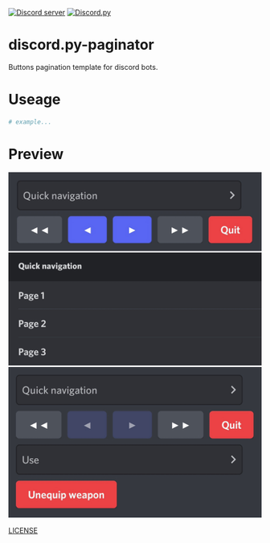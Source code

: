 [![Discord server](https://discord.com/api/guilds/843994109366501376/embed.png)](https://discord.gg/DFDUpXJNdc) [![Discord.py](https://img.shields.io/badge/Discord.py-2.0-blue)](https://github.com/Rapptz/discord.py)
# discord.py-paginator
Buttons pagination template for discord bots.

# Useage
```py
# example...
```

# Preview
![layout-preview](images/layout.jpg)
![quick-navigation-preview](images/quick-navigation.jpg)
![custom-children-preview](images/custom_children.jpg)

[LICENSE](LICENSE)
